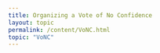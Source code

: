 ```yaml
---
title: Organizing a Vote of No Confidence
layout: topic
permalink: /content/VoNC.html
topic: "VoNC"
---
```


<!--
## Actions

- <a href="https://www.indianagradworkers.org/all-updates/no-confidence-and-strike-readiness-vote">IU Grad Workers Vote “No Confidence” in IU President Pamela Whitten</a> [IGWC]
- <a href="files/No+Confidence+Resolution_Feb+4+GMM.pdf">Resolution on No Confidence in President Whitten's Administration</a> [PDF]
- <a href="files/VoNC_SMALLFLYER.pdf">Small Flyer</a> [PDF]

## Articles
- <a href="https://www.heraldtimesonline.com/story/news/education/campus/2024/04/17/indiana-university-faculty-vote-no-confidence-in-president-pamela-whitten/73354731007/"> Hundreds of Indiana University faculty members vote 'no confidence' in Whitten </a> [The Herald Times] 
- <a href="https://www.insidehighered.com/news/quick-takes/2024/04/17/iu-bloomington-faculty-votes-no-confidence-leaders?utm_source=Inside+Higher+Ed&utm_campaign=e1e7c022a3-DNU_2021_COPY_02&utm_medium=email&utm_term=0_1fcbc04421-e1e7c022a3-235582933&mc_cid=e1e7c022a3&mc_eid=95f5fc8b41"> IU Bloomington Faculty Votes No Confidence in Leaders </a> [Inside Higher Education]
- <a href="https://www.idsnews.com/article/2024/04/a-vote-is-not-a-temper-tantrum-no-confidence-movement-years-of-tension-iu-president-pamela-whitten">‘A vote is not a temper tantrum’: No confidence movement comes from years of tension</a> [IDS]
- <a href="https://www.forbes.com/sites/michaeltnietzel/2024/04/07/no-confidence-vote-in-president--provost-looms-at-indiana-university/?sh=33d391f6350d">No-Confidence Vote In President And Provost Looms At Indiana University</a> [Forbes]
- <a href="https://www.thefire.org/news/free-speech-controversies-mount-indiana-university-faculty-pitch-vote-no-confidence-university"> As free speech controversies mount, Indiana University faculty pitch vote of no confidence in university leadership</a> [Fire]
- <a href="https://www.heraldtimesonline.com/story/news/local/2024/04/14/indiana-universitys-president-faces-a-no-confidence-vote-from-faculty/73305332007/">IU-B's faculty holding a vote of no confidence against Whitten. What does that mean?</a> [Herald Times]
- <a href="https://indianapublicmedia.org/news/iu-bloomington-facultys-no-confidence-vote-for-whitten-provost-set-for-april-16.php">IU Bloomington faculty's 'No Confidence' vote for Whitten, Provost set for April 16</a> [IDS]
- <a href="https://www.idsnews.com/article/2024/04/faculty-to-consider-vote-of-no-confidence-in-iu-administrators-april-16?utm_source=dailyheadlines&utm_medium=email&utm_campaign=article-email-link">Faculty to consider vote of no confidence in IU administrators April 16</a> [IDS]
- <a href="https://www.idsnews.com/article/2024/02/jewish-voice-for-peace-member-advocates-no-confidence-against-whitten-shrivastav?utm_source=dailyheadlines&utm_medium=email&utm_campaign=article-email-link">Jewish Voice for Peace Indiana member advocates for a vote of no confidence against Whitten, Shrivastav</a> [IDS]
- <a href="https://bloomingtonian.com/2024/02/27/press-release-six-graduate-student-associations-vote-no-confidence-in-whitten-administration/">Press release: Six graduate student associations vote 'no confidence' in Whitten Administration</a> [Bloomingtonian] 
- <a href="https://www.chronicle.com/article/why-higher-ed-is-seeing-a-spate-of-high-profile-no-confidence-votes"> Why Higher Ed Is Seeing a Spate of High-Profile No-Confidence Votes </a> [Chronicle] 
- <a href="https://medium.com/@stevesan/you-have-no-idea-how-strange-this-process-has-been-the-difficult-search-for-iu-s-19th-president-f61b473014d4">‘You have no idea how strange this process has been’: The long, difficult search for IU’s 19th president</a> [Medium]
- <a href="https://medium.com/@stevesan/ius-trustees-finally-own-up-to-their-violation-of-the-open-door-law-6981b57db55f">IU’s trustees finally own up to their violation of the Open Door Law</a> [Medium]
- <a href="https://medium.com/@stevesan/ius-trustees-have-a-deep-aversion-to-transparency-and-a-recent-opinion-from-the-state-s-public-6c40101a5ee1">IU’s trustees have a deep aversion to transparency, and a recent opinion from the state’s Public Access Counselor makes the problem worse</a> [Medium]
-->